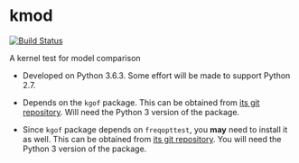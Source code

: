 # kmod

[![Build Status](https://travis-ci.com/wittawatj/kmod.svg?token=yWUaYGwontVUwf9G8fLY&branch=master)](https://travis-ci.com/wittawatj/kmod)

A kernel test for model comparison

* Developed on Python 3.6.3. Some effort will be made to support Python 2.7. 

* Depends on the `kgof` package. This can be obtained from [its git
  repository](https://github.com/wittawatj/kernel-gof). Will need the Python 3
  version of the package.

* Since `kgof` package depends on `freqopttest`, you __may__ need to install it as
  well. This can be obtained from [its git
  repository](https://github.com/wittawatj/interpretable-test). You will need
  the Python 3 version of the package.

